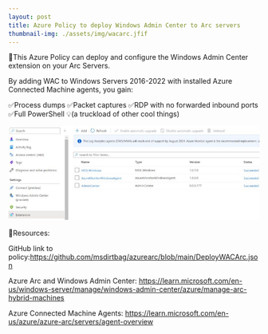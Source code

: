 ```yaml
---
layout: post
title: Azure Policy to deploy Windows Admin Center to Arc servers
thumbnail-img: ./assets/img/wacarc.jfif
---
```

📣This Azure Policy can deploy and configure the Windows Admin Center extension on your Arc Servers.

By adding WAC to Windows Servers 2016-2022 with installed Azure Connected Machine agents, you gain:

✅Process dumps
✅Packet captures
✅RDP with no forwarded inbound ports
✅Full PowerShell
💡(a truckload of other cool things)

![Image](/assets/img/wacarc.jfif)

🎒Resources:

GitHub link to policy:https://github.com/msdirtbag/azurearc/blob/main/DeployWACArc.json

Azure Arc and Windows Admin Center: https://learn.microsoft.com/en-us/windows-server/manage/windows-admin-center/azure/manage-arc-hybrid-machines

Azure Connected Machine Agents: https://learn.microsoft.com/en-us/azure/azure-arc/servers/agent-overview
